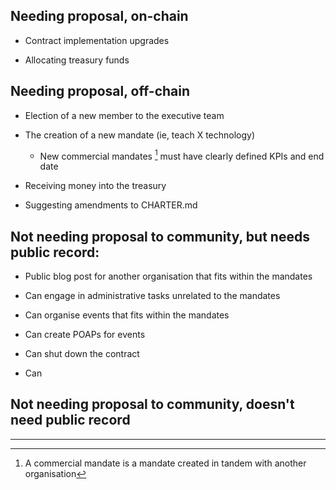 
## Needing proposal, on-chain

- Contract implementation upgrades

- Allocating treasury funds

## Needing proposal, off-chain

- Election of a new member to the executive team

- The creation of a new mandate (ie, teach X technology)

	- New commercial mandates [^1] must have clearly defined
	KPIs and end date

- Receiving money into the treasury

- Suggesting amendments to CHARTER.md

## Not needing proposal to community, but needs public record:

- Public blog post for another organisation that fits within the
mandates

- Can engage in administrative tasks unrelated to the mandates

- Can organise events that fits within the mandates

- Can create POAPs for events

- Can shut down the contract

- Can

## Not needing proposal to community, doesn't need public record

---

[^1]: A commercial mandate is a mandate created in tandem with another
organisation
